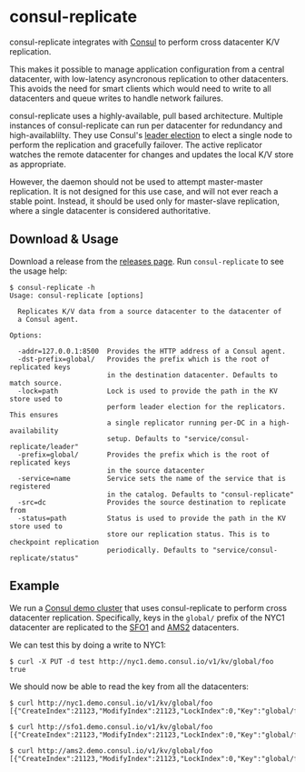 consul-replicate
===========

consul-replicate integrates with [Consul](http://www.consul.io) to perform
cross datacenter K/V replication.

This makes it possible to manage application configuration from
a central datacenter, with low-latency asyncronous replication
to other datacenters. This avoids the need for smart clients
which would need to write to all datacenters and queue writes
to handle network failures.

consul-replicate uses a highly-available, pull based architecture.
Multiple instances of consul-replicate can run per datacenter
for redundancy and high-availablilty. They use Consul's
[leader election](http://www.consul.io/docs/guides/leader-election.html)
to elect a single node to perform the replication and gracefully
failover. The active replicator watches the remote datacenter for
changes and updates the local K/V store as appropriate.

However, the daemon should not be used to attempt master-master
replication. It is not designed for this use case, and will not
ever reach a stable point. Instead, it should be used only
for master-slave replication, where a single datacenter is considered
authoritative.

## Download & Usage

Download a release from the
[releases page](#).
Run `consul-replicate` to see the usage help:

```
$ consul-replicate -h
Usage: consul-replicate [options]

  Replicates K/V data from a source datacenter to the datacenter of
  a Consul agent.

Options:

  -addr=127.0.0.1:8500  Provides the HTTP address of a Consul agent.
  -dst-prefix=global/   Provides the prefix which is the root of replicated keys
                        in the destination datacenter. Defaults to match source.
  -lock=path            Lock is used to provide the path in the KV store used to
                        perform leader election for the replicators. This ensures
                        a single replicator running per-DC in a high-availability
                        setup. Defaults to "service/consul-replicate/leader"
  -prefix=global/       Provides the prefix which is the root of replicated keys
                        in the source datacenter
  -service=name         Service sets the name of the service that is registered
                        in the catalog. Defaults to "consul-replicate"
  -src=dc               Provides the source destination to replicate from
  -status=path          Status is used to provide the path in the KV store used to
                        store our replication status. This is to checkpoint replication
                        periodically. Defaults to "service/consul-replicate/status"
```

## Example

We run a [Consul demo cluster](http://demo.consul.io) that uses
consul-replicate to perform cross datacenter replication. Specifically,
keys in the `global/` prefix of the NYC1 datacenter are replicated to
the [SFO1](http://sfo1.demo.consul.io/ui/#/sfo1/kv/) and
[AMS2](http://ams2.demo.consul.io/ui/#/ams2/kv/) datacenters.

We can test this by doing a write to NYC1:

```
$ curl -X PUT -d test http://nyc1.demo.consul.io/v1/kv/global/foo
true
```

We should now be able to read the key from all the datacenters:

```
$ curl http://nyc1.demo.consul.io/v1/kv/global/foo
[{"CreateIndex":21123,"ModifyIndex":21123,"LockIndex":0,"Key":"global/foo","Flags":0,"Value":"dGVzdA=="}]

$ curl http://sfo1.demo.consul.io/v1/kv/global/foo
[{"CreateIndex":21123,"ModifyIndex":21123,"LockIndex":0,"Key":"global/foo","Flags":0,"Value":"dGVzdA=="}]

$ curl http://ams2.demo.consul.io/v1/kv/global/foo
[{"CreateIndex":21123,"ModifyIndex":21123,"LockIndex":0,"Key":"global/foo","Flags":0,"Value":"dGVzdA=="}]
```

